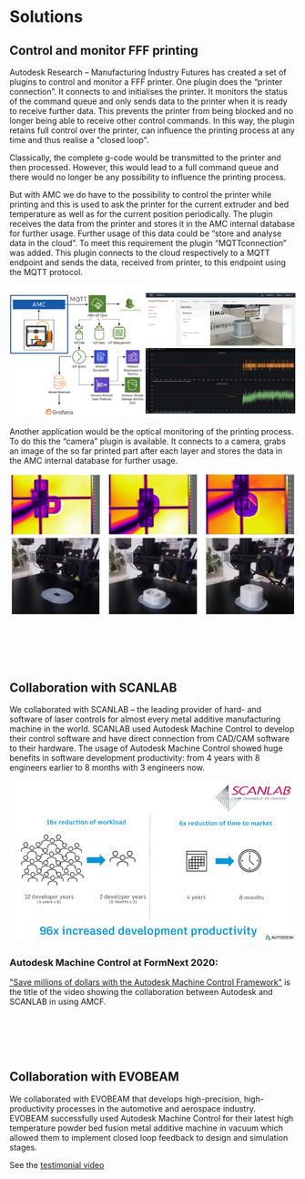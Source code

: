 # Solutions

## Control and monitor FFF printing
Autodesk Research – Manufacturing Industry Futures has created a set of plugins to control and monitor a FFF printer. One plugin does the “printer connection”. It connects to and initialises the printer. It monitors the status of the command queue and only sends data to the printer when it is ready to receive further data. This prevents the printer from being blocked and no longer being able to receive other control commands. In this way, the plugin retains full control over the printer, can influence the printing process at any time and thus realise a "closed loop".

Classically, the complete g-code would be transmitted to the printer and then processed. However, this would lead to a full command queue and there would no longer be any possibility to influence the printing process. 

But with AMC we do have to the possibility to control the printer while printing and this is used to ask the printer for the current extruder and bed temperature as well as for the current position periodically. The plugin receives the data from the printer and stores it in the AMC internal database for further usage.
Further usage of this data could be “store and analyse data in the cloud”. To meet this requirement the plugin “MQTTconnection” was added. This plugin connects to the cloud respectively to a MQTT endpoint and sends the data, received from printer, to this endpoint using the MQTT protocol.

![AMCF MQTT Connection](doc/images/AmcfUsageMqttConnection.png "Usage of plugin MQTTConnection")

Another application would be the optical monitoring of the printing process. To do this the “camera” plugin is available. It connects to a camera, grabs an image of the so far printed part after each layer and stores the data in the AMC internal database for further usage.

![AMCF Printing Images](doc/images/AmcfPrintingImages.png "Captured images while printing")

<br>
<br>
<br>
<br>

## Collaboration with SCANLAB
We collaborated with SCANLAB – the leading provider of hard- and software of laser controls for almost every metal additive manufacturing machine in the world. SCANLAB used Autodesk Machine Control to develop their control software and have direct connection from CAD/CAM software to their hardware. The usage of Autodesk Machine Control showed huge benefits in software development productivity: from 4 years with 8 engineers earlier to 8 months with 3 engineers now.

![AMCF Collaboration SCANLAB](doc/images/AmcfCollaborationScanlab.png "Use of AMCF by SCANLAB")

### Autodesk Machine Control at FormNext 2020: 
["Save millions of dollars with the Autodesk Machine Control Framework"](https://www.youtube.com/watch?v=DHLzwTHs2b4) is the title of the video showing the collaboration between Autodesk and SCANLAB in using AMCF.

<br>
<br>
<br>
<br>

## Collaboration with EVOBEAM
We collaborated with EVOBEAM that develops high-precision, high-productivity processes in the automotive and aerospace industry. EVOBEAM successfully used Autodesk Machine Control for their latest high temperature powder bed fusion metal additive machine in vacuum which allowed them to implement closed loop feedback to design and simulation stages.

See the [testimonial video](https://atube.autodesk.com/media/autodesk-machine-control-evobeam-testimonial)

